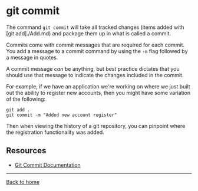 # git commit

The command `git commit` will take all tracked changes (items added with [git add]./Add.md) and package them up in what is called a commit. 

Commits come with commit messages that are required for each commit. You add a message to a commit command by using the `-m` flag followed by a message in quotes. 

A commit message _can_ be anything, but best practice dictates that you should use that message to indicate the changes included in the commit. 

For example, if we have an application we're working on where we just built out the ability to register new accounts, then you might have some variation of the following: 

```
git add . 
git commit -m "Added new account register"
```

Then when viewing the history of a git repository, you can pinpoint where the registration functionality was added. 

## Resources

- [Git Commit Documentation](https://git-scm.com/docs/git-commit)

---

[Back to home](../README.md)